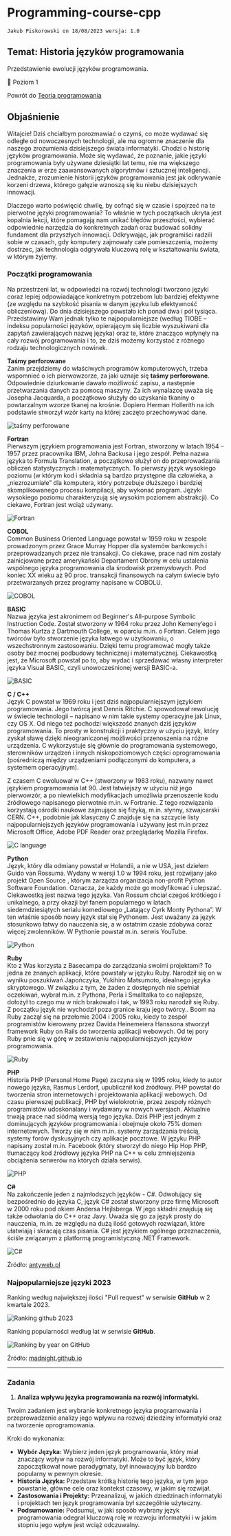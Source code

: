 # Programming-course-cpp

`Jakub Piskorowski on 18/08/2023 wersja: 1.0`

## Temat: Historia języków programowania

Przedstawienie ewolucji języków programowania. 

&#x1F4D2; Poziom 1

Powrót do [Teoria programowania](1-programowanie-strukturalne/1-0-teoria/README.md)

## Objaśnienie

Witajcie! Dziś chciałbym porozmawiać o czymś, co może wydawać się odległe od nowoczesnych technologii, ale ma ogromne znaczenie dla naszego zrozumienia dzisiejszego świata informatyki. Chodzi o historię języków programowania. Może się wydawać, że poznanie, jakie języki programowania były używane dziesiątki lat temu, nie ma większego znaczenia w erze zaawansowanych algorytmów i sztucznej inteligencji. Jednakże, zrozumienie historii języków programowania jest jak odkrywanie korzeni drzewa, którego gałęzie wznoszą się ku niebu dzisiejszych innowacji.

Dlaczego warto poświęcić chwilę, by cofnąć się w czasie i spojrzeć na te pierwotne języki programowania? To właśnie w tych początkach ukryta jest kopalnia lekcji, które pomagają nam unikać błędów przeszłości, wybierać odpowiednie narzędzia do konkretnych zadań oraz budować solidny fundament dla przyszłych innowacji. Odkrywając, jak programiści radzili sobie w czasach, gdy komputery zajmowały całe pomieszczenia, możemy dostrzec, jak technologia odgrywała kluczową rolę w kształtowaniu świata, w którym żyjemy.

### Początki programowania

Na przestrzeni lat, w odpowiedzi na rozwój technologii tworzono języki coraz lepiej odpowiadające konkretnym potrzebom lub bardziej efektywne (ze względu na szybkość pisania w danym języku lub efektywność obliczeniową). Do dnia dzisiejszego powstało ich ponad dwa i pół tysiąca. Przedstawimy Wam jednak tylko te najpopularniejsze (według TIOBE – indeksu popularności języków, opierającym się liczbie wyszukiwani dla zapytań zawierających nazwę języka) oraz te, które znacząco wpłynęły na cały rozwój programowania i to, że dziś możemy korzystać z różnego rodzaju technologicznych nowinek.

**Taśmy perforowane**  
Zanim przejdziemy do właściwych programów komputerowych, trzeba wspomnieć o ich pierwowzorze, za jaki uznaje się **taśmy perforowane**. Odpowiednie dziurkowanie dawało możliwość zapisu, a następnie przetwarzania danych za pomocą maszyny. Za ich wynalazcę uważa się Josepha Jacquarda, a początkowo służyły do uzyskania tkaniny o powtarzalnym wzorze tkanej na krośnie. Dopiero Herman Hollerith na ich podstawie stworzył wzór karty na której zaczęto przechowywać dane.

![taśmy perforowane](img/tasmy-perforowane.jpg)

**Fortran**  
Pierwszym językiem programowania jest Fortran, stworzony w latach 1954 – 1957 przez pracownika IBM, Johna Backusa i jego zespół. Pełna nazwa języka to Formula Translation, a początkowo służył on do przeprowadzania obliczeń statystycznych i matematycznych. To pierwszy język wysokiego poziomu (w którym kod i składnia są bardzo przystępne dla człowieka, a „niezrozumiałe” dla komputera, który potrzebuje dłuższego i bardziej skomplikowanego procesu kompilacji, aby wykonać program. Języki wysokiego poziomu charakteryzują się wysokim poziomem abstrakcji). Co ciekawe, Fortran jest wciąż używany.

![Fortran](img/fortran.jpg)

**COBOL**  
Common Business Oriented Language powstał w 1959 roku w zespole prowadzonym przez Grace Murray Hopper dla systemów bankowych i przeprowadzanych przez nie transakcji. Co ciekawe, prace nad nim zostały zainicjowane przez amerykański Departament Obrony w celu ustalenia wspólnego języka programowania dla środowisk przemysłowych. Pod koniec XX wieku aż 90 proc. transakcji finansowych na całym świecie było przetwarzanych przez programy napisane w COBOLU.

![COBOL](img/cobol.jpg)

**BASIC**  
Nazwa języka jest akronimem od Beginner's All-purpose Symbolic Instruction Code. Został stworzony w 1964 roku przez John Kemeny’ego i Thomas Kurtza z Dartmouth College, w oparciu m.in. o Fortran. Celem jego twórców było stworzenie języka łatwego w użytkowaniu, o wszechstronnym zastosowaniu. Dzięki temu programować mogły także osoby bez mocnej podbudowy technicznej i matematycznej. Ciekawostką jest, że Microsoft powstał po to, aby wydać i sprzedawać własny interpreter języka Visual BASIC, czyli unowocześnionej wersji BASIC-a.

![BASIC](img/basic.png)

**C / C++**  
Język C powstał w 1969 roku i jest dziś najpopularniejszym językiem programowania. Jego twórcą jest Dennis Ritchie. C spowodował rewolucję w świecie technologii – napisano w nim takie systemy operacyjne jak Linux, czy OS X. Od niego też pochodzi większość znanych dziś języków programowania. To prosty w konstrukcji i praktyczny w użyciu język, który zyskał sławę dzięki nieograniczonej możliwości przenoszenia na różne urządzenia. C wykorzystuje się głównie do programowania systemowego, sterowników urządzeń i innych niskopoziomowych części oprogramowania (pośredniczą między urządzeniami podłączonymi do komputera, a systemem operacyjnym).

Z czasem C ewoluował w C++ (stworzony w 1983 roku), nazwany nawet językiem programowania lat 90. Jest łatwiejszy w użyciu niż jego pierwowzór, a po niewielkich modyfikacjach umożliwia przenoszenie kodu źródłowego napisanego pierwotnie m.in. w Fortranie. Z tego rozwiązania korzystają ośrodki naukowe zajmujące się fizyką, m.in. słynny, szwajcarski CERN. C++, podobnie jak klasyczny C znajduje się na szczycie listy najpopularniejszych języków programowania i używany jest m.in przez Microsoft Office, Adobe PDF Reader oraz przeglądarkę Mozilla Firefox.

![C language](img/c-language.jpg)

**Python**  
Język, który dla odmiany powstał w Holandii, a nie w USA, jest dziełem Guido van Rossuma. Wydany w wersji 1.0 w 1994 roku, jest rozwijany jako projekt Open Source , którym zarządza organizacja non-profit Python Software Foundation. Oznacza, że każdy może go modyfikować i ulepszać. Ciekawostką jest nazwa tego języka. Van Rossum chciał czegoś krótkiego i unikalnego, a przy okazji był fanem popularnego w latach siedemdziesiątych serialu komediowego „Latający Cyrk Monty Pythona”. W ten właśnie sposób nowy język stał się Pythonem. Jest uważany za język stosunkowo łatwy do nauczenia się, a w ostatnim czasie zdobywa coraz więcej zwolenników. W Pythonie powstał m.in. serwis YouTube.

![Python](img/python.png)

**Ruby**  
Kto z Was korzysta z Basecampa do zarządzania swoimi projektami? To jedna ze znanych aplikacji, które powstały w języku Ruby. Narodził się on w wyniku poszukiwań Japończyka, Yukihiro Matsumoto, idealnego języka skryptowego. W związku z tym, że żaden z dostępnych nie spełniał oczekiwań, wybrał m.in. z Pythona, Perla i Smalltalka to co najlepsze, dołożył to czego mu w nich brakowało i tak, w 1993 roku narodził się Ruby. Z początku język nie wychodził poza granice kraju jego twórcy.. Boom na Ruby zaczął się na przełomie 2004 i 2005 roku, kiedy to zespół programistów kierowany przez Davida Heinemeiera Hanssona stworzył framework Ruby on Rails do tworzenia aplikacji webowych. Od tej pory Ruby pnie się w górę w zestawieniu najpopularniejszych języków programowania.

![Ruby](img/Ruby.png)

**PHP**  
Historia PHP (Personal Home Page) zaczyna się w 1995 roku, kiedy to autor nowego języka, Rasmus Lerdorf, upublicznił kod źródłowy. PHP powstał do tworzenia stron internetowych i projektowania aplikacji webowych. Od czasu pierwszej publikacji, PHP był wielokrotnie, przez zespoły różnych programistów udoskonalany i wydawany w nowych wersjach. Aktualnie trwają prace nad siódmą wersją tego języka. Dziś PHP jest jednym z dominujących języków programowania i obejmuje około 75% domen internetowych. Tworzy się w nim m.in. systemy zarządzania treścią, systemy forów dyskusyjnych czy aplikacje pocztowe. W języku PHP napisany został m.in. Facebook (który stworzył do niego Hip Hop PHP, tłumaczący kod źródłowy języka PHP na C++ w celu zmniejszenia obciążenia serwerów na których działa serwis).

![PHP](img/php.png)

**C#**  
Na zakończenie jeden z najmłodszych języków - C#. Odwołujący się bezpośrednio do języka C, język C# został stworzony prze firmę Microsoft w 2000 roku pod okiem Andersa Hejlsberga. W jego składni znajdują się także odwołania do C++ oraz Javy. Uważa się go za język prosty do nauczenia, m.in. ze względu na dużą ilość gotowych rozwiązań, które ułatwiają i skracają czas pisania. C# jest językiem ogólnego przeznaczenia, ściśle związanym z platformą programistyczną .NET Framework.

![C#](img/csharp.jpg)

Źródło: [antyweb.pl](https://antyweb.pl/hello-world-czyli-krotka-historia-jezykow-programowania)

### Najpopularniejsze języki 2023 

Ranking według największej ilości "Pull request" w serwisie **GitHub** w 2 kwartale 2023.

![Ranking github 2023](img/ranking-github-2023.png)

Ranking popularności według lat w serwisie **GitHub**.

![Ranking by year on GitHub](img/ranking-by-year-github.png)

Źródło: [madnight.github.io](https://madnight.github.io/githut/#/pull_requests/2023/2)

---

### Zadania

1. **Analiza wpływu języka programowania na rozwój informatyki.**

Twoim zadaniem jest wybranie konkretnego języka programowania i przeprowadzenie analizy jego wpływu na rozwój dziedziny informatyki oraz na tworzenie oprogramowania.

Kroki do wykonania:

- **Wybór Języka:** Wybierz jeden język programowania, który miał znaczący wpływ na rozwój informatyki. Może to być język, który zapoczątkował nowe paradygmaty, był innowacyjny lub bardzo popularny w pewnym okresie.
- **Historia Języka:** Przedstaw krótką historię tego języka, w tym jego powstanie, główne cele oraz kontekst czasowy, w jakim się rozwijał.
- **Zastosowania i Projekty:** Przeanalizuj, w jakich dziedzinach informatyki i projektach ten język programowania był szczególnie użyteczny.
- **Podsumowanie:** Podsumuj, w jaki sposób wybrany język programowania odegrał kluczową rolę w rozwoju informatyki i w jakim stopniu jego wpływ jest wciąż odczuwalny.




